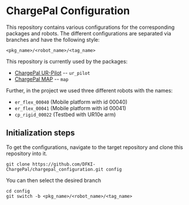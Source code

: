# ChargePal Configuration

This repository contains various configurations for the corresponding packages and robots.
The different configurations are separated via branches and have the following style:

```
<pkg_name>/<robot_name>/<tag_name>
```

This repository is currently used by the packages:

- [ChargePal UR-Pilot](https://github.com/DFKI-ChargePal/chargepal_ur_pilot) -- `ur_pilot`
- [ChargePal MAP](https://github.com/DFKI-ChargePal/chargepal_map) -- `map`

Further, in the project we used three different robots with the names:

- `er_flex_00040` (Mobile platform with id 00040)
- `er_flex_00041` (Mobile platform with id 00041)
- `cp_rigid_00022` (Testbed with UR10e arm)

## Initialization steps

To get the configurations, navigate to the target repository and clone this repository into it.

```shell
git clone https://github.com/DFKI-ChargePal/chargepal_configuration.git config
```
You can then select the desired branch
```shell
cd config
git switch -b <pkg_name>/<robot_name>/<tag_name>
```
